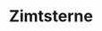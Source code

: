 ---
layout: recipe
title: "Zimtsterne"
vegan: true
dish: Kekse

image: zimtsterne.jpg

tags:
- Vegan
- Kekse

categories: Kekse

ingredients:
# Teig
- 200 g Puderzucker
- 2 EL Zimt
- 8 EL Wasser
- 1 EL Zitronensaft
- 200 g gemahlene Haselnüsse
- 200 g gemahlene Mandeln
- 1 EL geriebene Orangenschale
- Mehl für die Arbeitsfläche
# Glasur
- 150 g Puderzucker
- etwas Wasser
- 1 TL Zimt

directions:
- Alle Zutaten für den Teig, bis auf das Mehl, sorgfältig miteinander vermengen. Nicht wundern, der Teig ist sehr klebrig.
- Die Arbeitsfläche großzügig mit Mehl bestäuben und den Teig ca.  1 cm dick ausrollen. Falls der Teig sich nur sehr schwer verarbeiten  lässt, während der Verarbeitung nach und nach etwas Mehl unterkneten.
- Den Backofen auf 230°C vorheizen.
- Mit einem Plätzchenausstecher Sterne ausstechen und auf ein mit  Backpapier bestücktes Blech legen. Teigreste wieder zügig zusammenfügen, ausrollen und ebenfalls ausstechen, bis der ganze Teig verbraucht ist.
- Die Kekse im Ofen für 5*7 Minuten backen, nicht länger. Die Sterne  sind noch relativ weich, wenn sie aus dem Ofen kommen, werden beim  Abkühlen aber noch fest. Die Kekse auf einem Kuchengitter abkühlen  lassen.
- In der Zwischenzeit für die Glasur Puderzucker und Zimt mischen und mit gerade so viel Wasser verrühren, bis eine dickflüssige Masse  entsteht. Falls die Glasur zu dünn wird, etwas mehr Puderzucker  hinzugeben.
- Die abgekühlten Zimtsterne mit der Glasur bestreichen.

durations:
    prepTime: 25min
    bakeTime: 5-7min
    totalTime: 30min

servings: 60

source: https://www.peta.de/zimtsterne
---